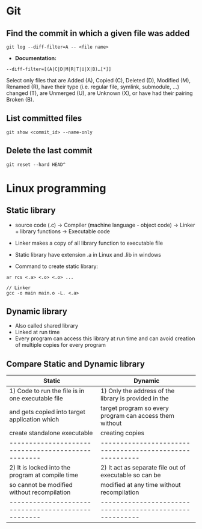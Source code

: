 # Git
## Find the commit in which a given file was added
```
git log --diff-filter=A -- <file name>
```
* **Documentation:**
```
--diff-filter=[(A|C|D|M|R|T|U|X|B)…​[*]]
```
Select only files that are Added (A), Copied (C), Deleted (D), Modified (M), 
Renamed (R), have their type (i.e. regular file, symlink, submodule, …​) changed (T), 
are Unmerged (U), are Unknown (X), or have had their pairing Broken (B).

## List committed files
```
git show <commit_id> --name-only
```

## Delete the last commit
```
git reset --hard HEAD^
```

# Linux programming

## Static library

* source code (.c) -> Compiler (machine language - object code) -> Linker + library functions -> Executable code

* Linker makes a copy of all library function to executable file

* Static library have extension .a in Linux and .lib in windows
* Command to create static library:
```
ar rcs <.a> <.o> <.o> ...

// Linker
gcc -o main main.o -L. <.a>
```
## Dynamic library

* Also called shared library
* Linked at run time
* Every program can access this library at run time and can avoid creation of multiple copies for every program

## Compare Static and Dynamic library
|                       Static                     |                            Dynamic                     |
|--------------------------------------------------|--------------------------------------------------------|
|1) Code to run the file is in one executable file |1) Only the address of the library is provided in the   |
|and gets copied into target application which     |target program so every program can access them without |
|create standalone executable                      |creating copies                                         |
|--------------------------------------------------|--------------------------------------------------------|
|2) It is locked into the program at compile time  |2) It act as separate file out of executable so can be  |
|so cannot be modified without recompilation       |modified at any time without recompilation              |
|--------------------------------------------------|--------------------------------------------------------|

